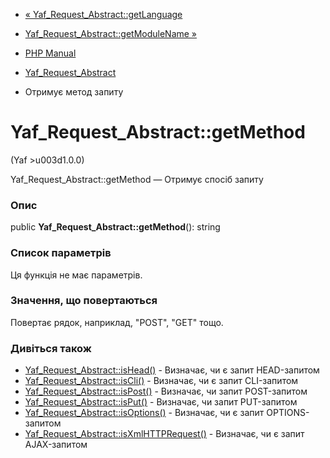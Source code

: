 - [«
Yaf_Request_Abstract::getLanguage](yaf-request-abstract.getlanguage.md)
- [Yaf_Request_Abstract::getModuleName
»](yaf-request-abstract.getmodulename.md)

- [PHP Manual](index.md)
- [Yaf_Request_Abstract](class.yaf-request-abstract.md)
- Отримує метод запиту

# Yaf_Request_Abstract::getMethod

(Yaf \>u003d1.0.0)

Yaf_Request_Abstract::getMethod — Отримує спосіб запиту

### Опис

public **Yaf_Request_Abstract::getMethod**(): string

### Список параметрів

Ця функція не має параметрів.

### Значення, що повертаються

Повертає рядок, наприклад, "POST", "GET" тощо.

### Дивіться також

- [Yaf_Request_Abstract::isHead()](yaf-request-abstract.ishead.md) -
Визначає, чи є запит HEAD-запитом
- [Yaf_Request_Abstract::isCli()](yaf-request-abstract.iscli.md) -
Визначає, чи є запит CLI-запитом
- [Yaf_Request_Abstract::isPost()](yaf-request-abstract.ispost.md) -
Визначає, чи запит POST-запитом
- [Yaf_Request_Abstract::isPut()](yaf-request-abstract.isput.md) -
Визначає, чи запит PUT-запитом
- [Yaf_Request_Abstract::isOptions()](yaf-request-abstract.isoptions.md) -
Визначає, чи є запит OPTIONS-запитом
- [Yaf_Request_Abstract::isXmlHTTPRequest()](yaf-request-abstract.isxmlhttprequest.md) -
Визначає, чи є запит AJAX-запитом

